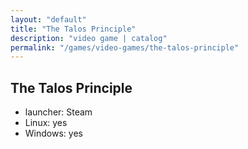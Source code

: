 ```yaml
---
layout: "default"
title: "The Talos Principle"
description: "video game | catalog"
permalink: "/games/video-games/the-talos-principle"
---
```


## The Talos Principle

- launcher: Steam
- Linux: yes
- Windows: yes

